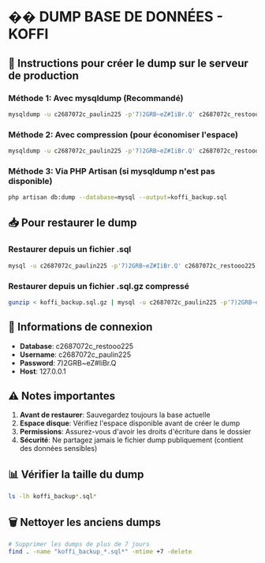 # �� DUMP BASE DE DONNÉES - KOFFI

## 🎯 Instructions pour créer le dump sur le serveur de production

### Méthode 1: Avec mysqldump (Recommandé)

```bash
mysqldump -u c2687072c_paulin225 -p'7)2GRB~eZ#IiBr.Q' c2687072c_restooo225 > koffi_backup_$(date +%Y%m%d).sql
```

### Méthode 2: Avec compression (pour économiser l'espace)

```bash
mysqldump -u c2687072c_paulin225 -p'7)2GRB~eZ#IiBr.Q' c2687072c_restooo225 | gzip > koffi_backup_$(date +%Y%m%d).sql.gz
```

### Méthode 3: Via PHP Artisan (si mysqldump n'est pas disponible)

```bash
php artisan db:dump --database=mysql --output=koffi_backup.sql
```

## 📥 Pour restaurer le dump

### Restaurer depuis un fichier .sql

```bash
mysql -u c2687072c_paulin225 -p'7)2GRB~eZ#IiBr.Q' c2687072c_restooo225 < koffi_backup.sql
```

### Restaurer depuis un fichier .sql.gz compressé

```bash
gunzip < koffi_backup.sql.gz | mysql -u c2687072c_paulin225 -p'7)2GRB~eZ#IiBr.Q' c2687072c_restooo225
```

## 🔐 Informations de connexion

- **Database**: c2687072c_restooo225
- **Username**: c2687072c_paulin225
- **Password**: 7)2GRB~eZ#IiBr.Q
- **Host**: 127.0.0.1

## ⚠️ Notes importantes

1. **Avant de restaurer**: Sauvegardez toujours la base actuelle
2. **Espace disque**: Vérifiez l'espace disponible avant de créer le dump
3. **Permissions**: Assurez-vous d'avoir les droits d'écriture dans le dossier
4. **Sécurité**: Ne partagez jamais le fichier dump publiquement (contient des données sensibles)

## 📊 Vérifier la taille du dump

```bash
ls -lh koffi_backup*.sql*
```

## 🗑️ Nettoyer les anciens dumps

```bash
# Supprimer les dumps de plus de 7 jours
find . -name "koffi_backup_*.sql*" -mtime +7 -delete
```

